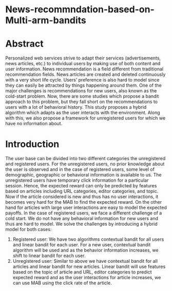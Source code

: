 # News-recommndation-based-on-Multi-arm-bandits

# Abstract

Personalized web services strive to adapt their services (advertisements, news articles, etc.) to
individual users by making use of both content and user information. News recommendation is a
field different from traditional recommendation fields. News articles are created and deleted
continuously with a very short life cycle. Users’ preference is also hard to model since they can
easily be attracted by things happening around them. One of the major challenges is
recommendations for new users, also known as the cold-start problem. Now, there are some
studies which propose a bandit approach to this problem, but they fall short on the
recommendations to users with a lot of behavioral history.
This study proposes a hybrid algorithm which adapts as the user interacts with the environment.
Along with this, we also propose a framework for unregistered users for which we have no
information about.

# Introduction

The user base can be divided into two different categories the unregistered and registered
users. For the unregistered users, no prior knowledge about the user is observed and in the
case of registered users, some level of demographic, geographic or behavioral information is
available to us.
The unregistered users have temporary click information for a particular session. Hence, the
expected reward can only be predicted by features based on articles including URL categories,
editor categories, and topic. Now if the article considered is new and thus has no user
interactions, it becomes very hard for the MAB to find the expected reward. On the other hand
for articles with large user interactions are easy to model the expected payoffs.
In the case of registered users, we face a different challenge of a cold start. We do not have any
behavioral information for new users and thus are hard to model.
We solve the challenges by introducing a hybrid model for both cases:
1. Registered user: We have two algorithms contextual bandit for all users and linear bandit
for each user. For a new user, contextual bandit algorithm will be used and as the
behavior information increases, we shift to linear bandit for each user.
2. Unregistered user: Similar to above we have contextual bandit for all articles and linear
bandit for new articles. Linear bandit will use features based on the topic of article and
URL, editor categories to predict expected reward and as the user interactions for article
increases, we can use MAB using the click rate of the article.
